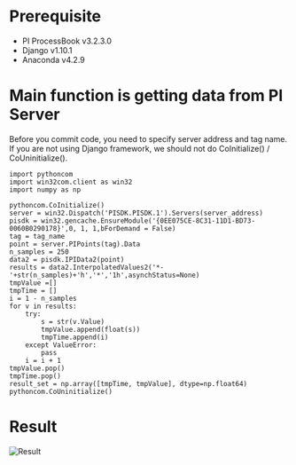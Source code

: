 # Prerequisite
- PI ProcessBook v3.2.3.0 
- Django v1.10.1
- Anaconda v4.2.9

# Main function is getting data from PI Server
Before you commit code, you need to specify server address and tag name. If you are not using Django framework, we should not do CoInitialize() / CoUninitialize().
```{.python}
import pythoncom
import win32com.client as win32
import numpy as np

pythoncom.CoInitialize()
server = win32.Dispatch('PISDK.PISDK.1').Servers(server_address)
pisdk = win32.gencache.EnsureModule('{0EE075CE-8C31-11D1-BD73-0060B0290178}',0, 1, 1,bForDemand = False)
tag = tag_name
point = server.PIPoints(tag).Data
n_samples = 250
data2 = pisdk.IPIData2(point)
results = data2.InterpolatedValues2('*-'+str(n_samples)+'h','*','1h',asynchStatus=None)
tmpValue =[]
tmpTime = []
i = 1 - n_samples
for v in results:
    try:
        s = str(v.Value)
        tmpValue.append(float(s))
        tmpTime.append(i)
    except ValueError:
        pass
    i = i + 1
tmpValue.pop()
tmpTime.pop()
result_set = np.array([tmpTime, tmpValue], dtype=np.float64)
pythoncom.CoUninitialize()
```

# Result
![Result](https://github.com/yoonsungkim87/osisoft_pi_system/blob/master/trend.png)
